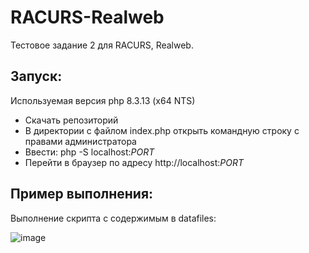 # RACURS-Realweb
 Тестовое задание 2 для RACURS, Realweb.

 ## Запуск:
Используемая версия php 8.3.13 (x64 NTS)

- Скачать репозиторий
- В директории с файлом index.php открыть командную строку с правами администратора
- Ввести: php -S localhost:_PORT_
- Перейти в браузер по адресу http://localhost:_PORT_

 ## Пример выполнения:
 Выполнение скрипта с содержимым в datafiles:
 
 ![image](https://github.com/user-attachments/assets/43617f24-3e65-4ff2-957f-5c2d8ad97497)

